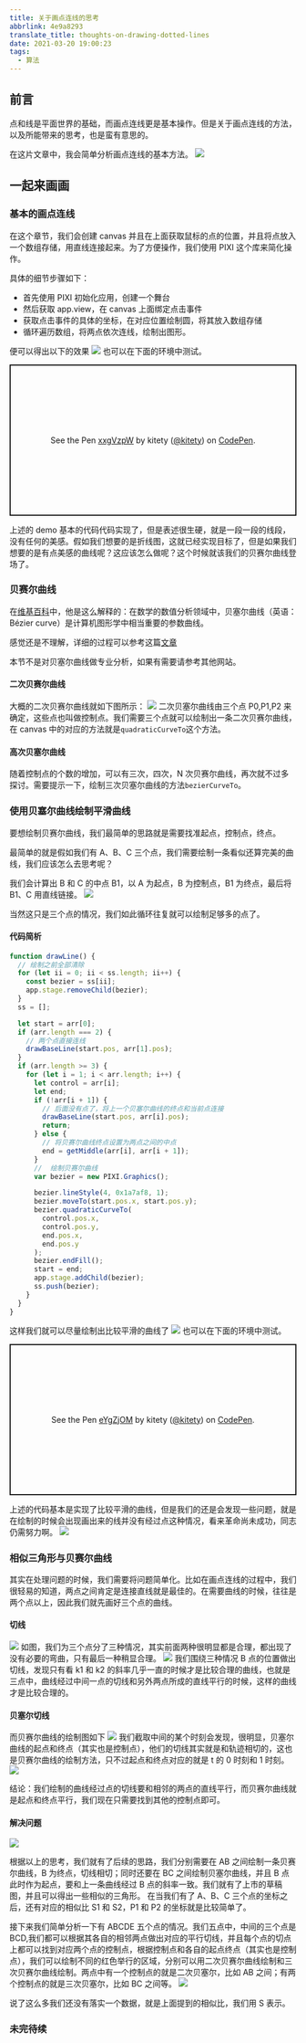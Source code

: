 ```yaml
---
title: 关于画点连线的思考
abbrlink: 4e9a8293
translate_title: thoughts-on-drawing-dotted-lines
date: 2021-03-20 19:00:23
tags:
  - 算法
---
```


## 前言

点和线是平面世界的基础，而画点连线更是基本操作。但是关于画点连线的方法，以及所能带来的思考，也是蛮有意思的。

在这片文章中，我会简单分析画点连线的基本方法。
![](https://cdn.jsdelivr.net/gh/kitety/blog_img@master/img/20210327143112.png)

<!-- more -->

## 一起来画画

### 基本的画点连线

在这个章节，我们会创建 canvas 并且在上面获取鼠标的点的位置，并且将点放入一个数组存储，用直线连接起来。为了方便操作，我们使用 PIXI 这个库来简化操作。

具体的细节步骤如下：

- 首先使用 PIXI 初始化应用，创建一个舞台
- 然后获取 app.view，在 canvas 上面绑定点击事件
- 获取点击事件的具体的坐标，在对应位置绘制圆，将其放入数组存储
- 循环遍历数组，将两点依次连线，绘制出图形。

便可以得出以下的效果
![](https://cdn.jsdelivr.net/gh/kitety/blog_img@master/img/20210327114145.png)
也可以在下面的环境中测试。

<p class="codepen" data-height="265" data-theme-id="dark" data-default-tab="js,result" data-user="kitety" data-slug-hash="xxgVzpW" style="height: 265px; box-sizing: border-box; display: flex; align-items: center; justify-content: center; border: 2px solid; margin: 1em 0; padding: 1em;" data-pen-title="xxgVzpW">
  <span>See the Pen <a href="https://codepen.io/kitety/pen/xxgVzpW">
  xxgVzpW</a> by kitety (<a href="https://codepen.io/kitety">@kitety</a>)
  on <a href="https://codepen.io">CodePen</a>.</span>
</p>
<script async src="https://cpwebassets.codepen.io/assets/embed/ei.js"></script>

上述的 demo 基本的代码代码实现了，但是表述很生硬，就是一段一段的线段，没有任何的美感。假如我们想要的是折线图，这就已经实现目标了，但是如果我们想要的是有点美感的曲线呢？这应该怎么做呢？这个时候就该我们的贝赛尔曲线登场了。

### 贝赛尔曲线

在[维基百科](https://zh.wikipedia.org/wiki/%E8%B2%9D%E8%8C%B2%E6%9B%B2%E7%B7%9A)中，他是这么解释的：在数学的数值分析领域中，贝塞尔曲线（英语：Bézier curve）是计算机图形学中相当重要的参数曲线。

感觉还是不理解，详细的过程可以参考这篇[文章](https://github.com/hujiulong/blog/issues/1)

本节不是对贝塞尔曲线做专业分析，如果有需要请参考其他网站。

#### 二次贝赛尔曲线

大概的二次贝赛尔曲线就如下图所示：
![](https://z3.ax1x.com/2021/03/27/6x5yX4.gif)
二次贝塞尔曲线由三个点 P0,P1,P2 来确定，这些点也叫做控制点。我们需要三个点就可以绘制出一条二次贝赛尔曲线，在 canvas 中的对应的方法就是`quadraticCurveTo`这个方法。

#### 高次贝塞尔曲线

随着控制点的个数的增加，可以有三次，四次，N 次贝赛尔曲线，再次就不过多探讨。需要提示一下，绘制三次贝塞尔曲线的方法`bezierCurveTo`。

### 使用贝塞尔曲线绘制平滑曲线

要想绘制贝赛尔曲线，我们最简单的思路就是需要找准起点，控制点，终点。

最简单的就是假如我们有 A、B、C 三个点，我们需要绘制一条看似还算完美的曲线，我们应该怎么去思考呢？

我们会计算出 B 和 C 的中点 B1，以 A 为起点，B 为控制点，B1 为终点，最后将 B1、C 用直线链接。
![](https://cdn.jsdelivr.net/gh/kitety/blog_img@master/img/20210327121024.png)

当然这只是三个点的情况，我们如此循环往复就可以绘制足够多的点了。

#### 代码简析

```javascript
function drawLine() {
  // 绘制之前全部清除
  for (let ii = 0; ii < ss.length; ii++) {
    const bezier = ss[ii];
    app.stage.removeChild(bezier);
  }
  ss = [];

  let start = arr[0];
  if (arr.length === 2) {
    // 两个点直接连线
    drawBaseLine(start.pos, arr[1].pos);
  }
  if (arr.length >= 3) {
    for (let i = 1; i < arr.length; i++) {
      let control = arr[i];
      let end;
      if (!arr[i + 1]) {
        // 后面没有点了，将上一个贝塞尔曲线的终点和当前点连接
        drawBaseLine(start.pos, arr[i].pos);
        return;
      } else {
        // 将贝赛尔曲线终点设置为两点之间的中点
        end = getMiddle(arr[i], arr[i + 1]);
      }
      //  绘制贝赛尔曲线
      var bezier = new PIXI.Graphics();

      bezier.lineStyle(4, 0x1a7af8, 1);
      bezier.moveTo(start.pos.x, start.pos.y);
      bezier.quadraticCurveTo(
        control.pos.x,
        control.pos.y,
        end.pos.x,
        end.pos.y
      );
      bezier.endFill();
      start = end;
      app.stage.addChild(bezier);
      ss.push(bezier);
    }
  }
}
```

这样我们就可以尽量绘制出比较平滑的曲线了
![](https://cdn.jsdelivr.net/gh/kitety/blog_img@master/img/20210327123049.png)
也可以在下面的环境中测试。

<p class="codepen" data-height="265" data-theme-id="dark" data-default-tab="js,result" data-user="kitety" data-slug-hash="eYgZjOM" style="height: 265px; box-sizing: border-box; display: flex; align-items: center; justify-content: center; border: 2px solid; margin: 1em 0; padding: 1em;" data-pen-title="eYgZjOM">
  <span>See the Pen <a href="https://codepen.io/kitety/pen/eYgZjOM">
  eYgZjOM</a> by kitety (<a href="https://codepen.io/kitety">@kitety</a>)
  on <a href="https://codepen.io">CodePen</a>.</span>
</p>
<script async src="https://cpwebassets.codepen.io/assets/embed/ei.js"></script>

上述的代码基本是实现了比较平滑的曲线，但是我们的还是会发现一些问题，就是在绘制的时候会出现画出来的线并没有经过点这种情况，看来革命尚未成功，同志仍需努力啊。
![](https://cdn.jsdelivr.net/gh/kitety/blog_img@master/img/20210327123211.png)

### 相似三角形与贝赛尔曲线

其实在处理问题的时候，我们需要将问题简单化。比如在画点连线的过程中，我们很轻易的知道，两点之间肯定是连接直线就是最佳的。在需要曲线的时候，往往是两个点以上，因此我们就先画好三个点的曲线。

#### 切线

![](https://cdn.jsdelivr.net/gh/kitety/blog_img@master/img/20210327135731.png)
如图，我们为三个点分了三种情况，其实前面两种很明显都是合理，都出现了没有必要的弯曲，只有最后一种稍显合理。
![](https://cdn.jsdelivr.net/gh/kitety/blog_img@master/img/20210327135938.png)
我们围绕三种情况 B 点的位置做出切线，发现只有看 k1 和 k2 的斜率几乎一直的时候才是比较合理的曲线，也就是三点中，曲线经过中间一点的切线和另外两点所成的直线平行的时候，这样的曲线才是比较合理的。

#### 贝塞尔切线

而贝赛尔曲线的绘制图如下
![](https://z3.ax1x.com/2021/03/27/6x5yX4.gif)
我们截取中间的某个时刻会发现，很明显，贝塞尔曲线的起点和终点（其实也是控制点），他们的切线其实就是和轨迹相切的，这也是贝赛尔曲线的绘制方法，只不过起点和终点对应的就是 t 的 0 时刻和 1 时刻。
![](https://cdn.jsdelivr.net/gh/kitety/blog_img@master/img/20210327140837.png)

结论：我们绘制的曲线经过点的切线要和相邻的两点的直线平行，而贝赛尔曲线就是起点和终点平行，我们现在只需要找到其他的控制点即可。

#### 解决问题

![](https://cdn.jsdelivr.net/gh/kitety/blog_img@master/img/20210327141659.png)

根据以上的思考，我们就有了后续的思路，我们分别需要在 AB 之间绘制一条贝赛尔曲线，B 为终点，切线相切；同时还要在 BC 之间绘制贝塞尔曲线，并且 B 点此时作为起点，要和上一条曲线经过 B 点的斜率一致。我们就有了上市的草稿图，并且可以得出一些相似的三角形。
在当我们有了 A、B、C 三个点的坐标之后，还有对应的相似比 S1 和 S2，P1 和 P2 的坐标就是比较简单了。

接下来我们简单分析一下有 ABCDE 五个点的情况。我们五点中，中间的三个点是 BCD,我们都可以根据其各自的相邻两点做出对应的平行切线，并且每个点的切点上都可以找到对应两个点的控制点，根据控制点和各自的起点终点（其实也是控制点），我们可以绘制不同的红色举行的区域，分别可以用二次贝赛尔曲线绘制和三次贝赛尔曲线绘制。两点中有一个控制点的就是二次贝塞尔，比如 AB 之间；有两个控制点的就是三次贝塞尔，比如 BC 之间等。
![](https://cdn.jsdelivr.net/gh/kitety/blog_img@master/img/20210327143112.png)

说了这么多我们还没有落实一个数据，就是上面提到的相似比，我们用 S 表示。

### 未完待续
